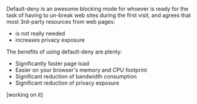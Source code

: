 Default-deny is an awesome blocking mode for whoever is ready for the task of having to un-break web sites during the first visit, and agrees that most 3rd-party resources from web pages:

- is not really needed
- increases privacy exposure

The benefits of using default-deny are plenty:

- Significantly faster page load
- Easier on your browser's memory and CPU footprint
- Significant reduction of bandwidth consumption
- Significant reduction of privacy exposure

[working on it]